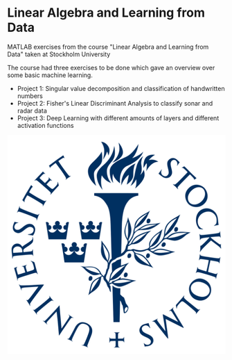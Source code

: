 # Linear Algebra and Learning from Data
MATLAB exercises from the course "Linear Algebra and Learning from Data" taken at Stockholm University

The course had three exercises to be done which gave an overview over some basic machine learning.

- Project 1: Singular value decomposition and classification of handwritten numbers
- Project 2: Fisher's Linear Discriminant Analysis to classify sonar and radar data
- Project 3: Deep Learning with different amounts of layers and different activation functions

![alt text](https://github.com/LithuanianMathemator/LinAlgAndData/blob/main/Images/StockholmUniversity.png)
